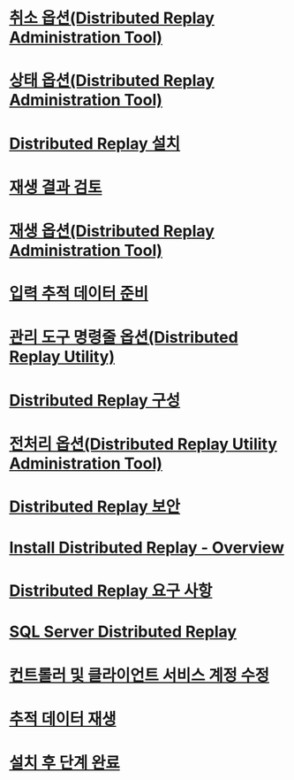 # [취소 옵션(Distributed Replay Administration Tool)](cancel-option-distributed-replay-administration-tool.md)
# [상태 옵션(Distributed Replay Administration Tool)](status-option-distributed-replay-administration-tool.md)
# [Distributed Replay 설치](install-distributed-replay.md)
# [재생 결과 검토](review-the-replay-results.md)
# [재생 옵션(Distributed Replay Administration Tool)](replay-option-distributed-replay-administration-tool.md)
# [입력 추적 데이터 준비](prepare-the-input-trace-data.md)
# [관리 도구 명령줄 옵션(Distributed Replay Utility)](administration-tool-command-line-options-distributed-replay-utility.md)
# [Distributed Replay 구성](configure-distributed-replay.md)
# [전처리 옵션(Distributed Replay Utility Administration Tool)](preprocess-option-distributed-replay-administration-tool.md)
# [Distributed Replay 보안](distributed-replay-security.md)
# [Install Distributed Replay - Overview](install-distributed-replay-overview.md)
# [Distributed Replay 요구 사항](distributed-replay-requirements.md)
# [SQL Server Distributed Replay](sql-server-distributed-replay.md)
# [컨트롤러 및 클라이언트 서비스 계정 수정](modify-the-controller-and-client-services-accounts.md)
# [추적 데이터 재생](replay-trace-data.md)
# [설치 후 단계 완료](complete-the-post-installation-steps.md)
